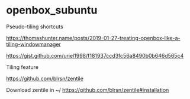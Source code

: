 # openbox_subuntu

Pseudo-tiling shortcuts

https://thomashunter.name/posts/2019-01-27-treating-openbox-like-a-tiling-windowmanager

https://gist.github.com/uriel1998/f181937ccd3fc56a8490b0b646d565c4

Tiling feature

https://github.com/blrsn/zentile

Download zentile in ~/
https://github.com/blrsn/zentile#installation

